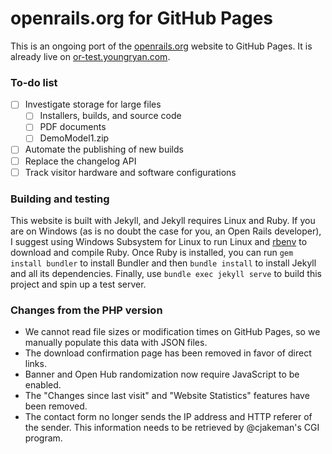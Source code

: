 # openrails.org for GitHub Pages

This is an ongoing port of the [openrails.org](http://openrails.org) website to 
GitHub Pages. It is already live on 
[or-test.youngryan.com](https://or-test.youngryan.com).

### To-do list

- [ ] Investigate storage for large files
  - [ ] Installers, builds, and source code
  - [ ] PDF documents
  - [ ] DemoModel1.zip
- [ ] Automate the publishing of new builds
- [ ] Replace the changelog API
- [ ] Track visitor hardware and software configurations

### Building and testing

This website is built with Jekyll, and Jekyll requires Linux and Ruby. If you
are on Windows (as is no doubt the case for you, an Open Rails developer), I
suggest using Windows Subsystem for Linux to run Linux and
[rbenv](https://github.com/rbenv/rbenv) to download and compile Ruby. Once Ruby
is installed, you can run `gem install bundler` to install Bundler and then
`bundle install` to install Jekyll and all its dependencies. Finally, use
`bundle exec jekyll serve` to build this project and spin up a test server.

### Changes from the PHP version

- We cannot read file sizes or modification times on GitHub Pages, so we 
  manually populate this data with JSON files.
- The download confirmation page has been removed in favor of direct links.
- Banner and Open Hub randomization now require JavaScript to be enabled.
- The "Changes since last visit" and "Website Statistics" features have been 
  removed.
- The contact form no longer sends the IP address and HTTP referer of the 
  sender. This information needs to be retrieved by @cjakeman's CGI program.
